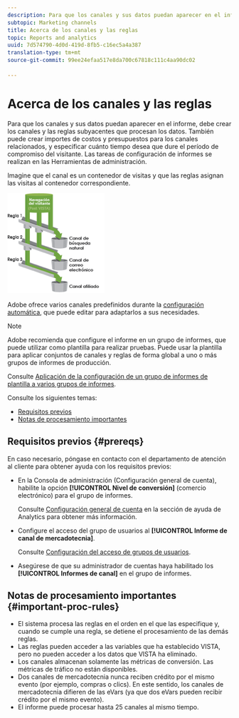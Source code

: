 ```yaml
---
description: Para que los canales y sus datos puedan aparecer en el informe, debe crear los canales y las reglas subyacentes que procesan los datos. También puede crear importes de costos y presupuestos para los canales relacionados, y especificar cuánto tiempo desea que dure el período de compromiso del visitante. Las tareas de configuración de informes se realizan en las Herramientas de administración.
subtopic: Marketing channels
title: Acerca de los canales y las reglas
topic: Reports and analytics
uuid: 7d574790-4d0d-419d-8fb5-c16ec5a4a387
translation-type: tm+mt
source-git-commit: 99ee24efaa517e8da700c67818c111c4aa90dc02

---
```



# Acerca de los canales y las reglas

Para que los canales y sus datos puedan aparecer en el informe, debe crear los canales y las reglas subyacentes que procesan los datos. También puede crear importes de costos y presupuestos para los canales relacionados, y especificar cuánto tiempo desea que dure el período de compromiso del visitante. Las tareas de configuración de informes se realizan en las Herramientas de administración.

Imagine que el canal es un contenedor de visitas y que las reglas asignan las visitas al contenedor correspondiente.

![](assets/buckets_2.png)

Adobe ofrece varios canales predefinidos durante la  [configuración automática](/help/components/c-marketing-channels/c-channel-autosetup.md), que puede editar para adaptarlos a sus necesidades.

>[!NOTE]
>
>Adobe recomienda que configure el informe en un grupo de informes, que puede utilizar como plantilla para realizar pruebas. Puede usar la plantilla para aplicar conjuntos de canales y reglas de forma global a uno o más grupos de informes de producción.
>
>Consulte [Aplicación de la configuración de un grupo de informes de plantilla a varios grupos de informes](/help/components/c-marketing-channels/t-template.md).

Consulte los siguientes temas:

* [Requisitos previos](/help/components/c-marketing-channels/c-channels-rules.md#prereqs)
* [Notas de procesamiento importantes](/help/components/c-marketing-channels/c-channels-rules.md#important-proc-rules)

## Requisitos previos {#prereqs}

En caso necesario, póngase en contacto con el departamento de atención al cliente para obtener ayuda con los requisitos previos:

* En la Consola de administración (Configuración general de cuenta), habilite la opción **[!UICONTROL Nivel de conversión]** (comercio electrónico) para el grupo de informes.

   Consulte [Configuración general de cuenta](https://marketing.adobe.com/resources/help/en_US/reference/general_acct_settings_admin.html) en la sección de ayuda de Analytics para obtener más información.

* Configure el acceso del grupo de usuarios al **[!UICONTROL Informe de canal de mercadotecnia]**.

   Consulte [Configuración del acceso de grupos de usuarios](/help/components/c-marketing-channels/t-user-groups.md).

* Asegúrese de que su administrador de cuentas haya habilitado los **[!UICONTROL Informes de canal]** en el grupo de informes.

## Notas de procesamiento importantes {#important-proc-rules}

* El sistema procesa las reglas en el orden en el que las especifique y, cuando se cumple una regla, se detiene el procesamiento de las demás reglas.
* Las reglas pueden acceder a las variables que ha establecido VISTA, pero no pueden acceder a los datos que VISTA ha eliminado.
* Los canales almacenan solamente las métricas de conversión. Las métricas de tráfico no están disponibles.
* Dos canales de mercadotecnia nunca reciben crédito por el mismo evento (por ejemplo, compras o clics). En este sentido, los canales de mercadotecnia difieren de las eVars (ya que dos eVars pueden recibir crédito por el mismo evento).
* El informe puede procesar hasta 25 canales al mismo tiempo.

